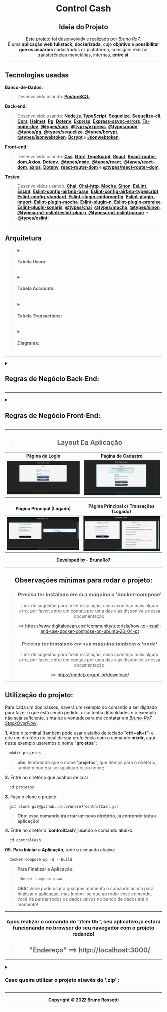 <div style="display:inline_block" align="center">

  <h1><strong>Control Cash</strong></h1>

</div>

<div style="display:inline_block" align="center">
  
  <h2><strong>Ideia do Projeto</strong></h2>
 
Este projeto foi desenvolvido e realizado por _[Bruno Ro7](https://www.linkedin.com/in/brunoro7/)_.<br>
É uma **aplicação web fullstack**, **dockerizada**, cujo **objetivo** é **possibilitar que os usuários** cadastrados na plataforma, consigam realizar transferências monetárias, internas, **entre si**.

---
</div>

## **Tecnologias usadas**

**Banco-de-Dados:**
> Desenvolvido usando: [**PostgreSQL**](https://www.postgresql.org/);

**Back-end:**
> Desenvolvido usando: [**Node.js**](https://nodejs.org), [**TypeScript**](https://www.typescriptlang.org/), [**Sequelize**](https://sequelize.org/), [**Sequelize-cli**](https://www.npmjs.com/package/sequelize-cli), [**Cors**](https://www.npmjs.com/package/cors), [**Helmet**](https://www.npmjs.com/package/helmet), [**Pg**](https://www.npmjs.com/package/pg), [**Dotenv**](https://www.npmjs.com/package/dotenv), [**Express**](https://www.npmjs.com/package/express), [**Express-async-errors**](https://www.npmjs.com/package/express-async-errors), [**Ts-node-dev**](https://www.npmjs.com/package/ts-node-dev), [**@types/cors**](https://www.npmjs.com/package/@types/cors), [**@types/express**](https://www.npmjs.com/package/@types/express), [**@types/node**](https://www.npmjs.com/package/@types/node), [**@types/pg**](https://www.npmjs.com/package/@types/pg), [**@types/sequelize**](https://www.npmjs.com/package/@types/sequelize), [**@types/bcrypt**](https://www.npmjs.com/package/@types/bcrypt), [**@types/jsonwebtoken**](https://www.npmjs.com/package/@types/jsonwebtoken), [**Bcrypt**](https://www.npmjs.com/package/bcrypt) e [**Jsonwebtoken**](https://www.npmjs.com/package/jsonwebtoken);

**Front-end:**
> Desenvolvido usando: [**Css**](https://pt.wikipedia.org/wiki/Cascading_Style_Sheets), [**Html**](https://pt.wikipedia.org/wiki/HTML), [**TypeScript**](), [**React**](https://reactjs.org/), [**React-router-dom**](https://www.npmjs.com/package/react-router-dom),[**Axios**](https://www.npmjs.com/package/axios), [**Dotenv**](https://www.npmjs.com/package/dotenv), [**@types/node**](https://www.npmjs.com/package/@types/node), [**@types/react**](https://www.npmjs.com/package/@types/react), [**@types/react-dom**](https://www.npmjs.com/package/@types/react-dom), [**axios**](https://www.npmjs.com/package/axios), [**Dotenv**](https://www.npmjs.com/package/dotenv), [**react-router-dom**](https://www.npmjs.com/package/react-router-dom) e [**@types/react-router-dom**](https://www.npmjs.com/package/@types/react-router-dom);

**Testes:**
> Desenvolvidos usando: [**Chai**](https://www.npmjs.com/package/chai), [**Chai-http**](https://www.chaijs.com/plugins/chai-http/), [**Mocha**](https://mochajs.org/), [**Sinon**](https://sinonjs.org/), [**EsLint**](https://eslint.org/), [**EsLint**](https://eslint.org/), [**Eslint-config-airbnb-base**](https://www.npmjs.com/package/eslint-config-airbnb-base), [**Eslint-config-airbnb-typescript**](https://www.npmjs.com/package/eslint-config-airbnb-typescript), [**Eslint-config-standard**](https://www.npmjs.com/package/eslint-config-standard), [**Eslint-plugin-editorconfig**](https://www.npmjs.com/package/eslint-plugin-editorconfig), [**Eslint-plugin-import**](https://www.npmjs.com/package/eslint-plugin-import), [**Eslint-plugin-mocha**](https://www.npmjs.com/package/eslint-plugin-mocha), [**Eslint-plugin-n**](https://www.npmjs.com/package/eslint-plugin-n), [**Eslint-plugin-promise**](https://www.npmjs.com/package/eslint-plugin-promise), [**Eslint-plugin-sonarjs**](https://www.npmjs.com/package/eslint-plugin-sonarjs), [**@types/chai**](https://www.npmjs.com/package/@types/chai), [**@types/mocha**](https://www.npmjs.com/package/@types/mocha), [**@types/sinon**](https://www.npmjs.com/package/@types/sinon), [**@typescript-eslint/eslint-plugin**](https://www.npmjs.com/package/@typescript-eslint/eslint-plugin), [**@typescript-eslint/parser**](https://www.npmjs.com/package/@typescript-eslint/parser) e [**@types/eslint**](https://www.npmjs.com/package/@types/eslint);

---
## **Arquitetura**

> <details>
> <summary><h4>Tabela <strong>Users</strong>:<h4></summary>
>
> - id ==> Primary-Key;
>
> - username ==> (o @ do usuário);
>
> - password ==> (com BCrypt - Hashed);
>
> - accountId ==> Foreign-Key (Accounts[id]);

</details>

> <details>
> <summary><h4>Tabela <strong>Accounts</strong>:<h4></summary>
>
> - id ==> primaryKey;
>
> - balance ==> No cadastro o valor é R$ 100,00;

</details>

> <details>
> <summary><h4>Tabela <strong>Transactions</strong>:<h4></summary>
>
> - id ==> PrimaryKey;
>
> - debitedAccountId ==> Foreign-Key (Accounts[id]);
>
> - creditedAccountId ==> Foreign-Key(Accounts[id]);
>
> - value ==> Total da transferência;
>
> - createdAt ==> Data de realização;

</details>

> <details>
> <summary><h4><strong>Diagrama</strong>:<h4></summary>
>
> <img src="./diagram.png" alt="É uma imagem em diagrama, descrevendo a arquitetura das tabelas de users, accounts e transactions." />

</details>

---
<details>
<summary>

## **Regras de Negócio Back-End:**
</summary>

- [X] **1.** Qualquer pessoa deverá poder fazer parte, para isso, basta **realizar o cadastro** informando **"username"** e **"password"**.
- [X] **2.** Deve-se garantir que cada **"username"** seja **único** e composto por, **pelo menos, 3 caracteres**.
- [X] **3.** Deve-se garantir que a **"password"** seja composta por **pelo menos 8 caracteres**, **um número** e **uma letra maiúscula**. **Obs**: Lembre-se que ela deverá ser **"hashada"** ao ser armazenada no banco.
- [X] **4.** Durante o processo de **cadastro de um novo usuário**, sua respectiva conta deverá ser criada automaticamente na **tabela Accounts** com um **Balance de R$ 100,00**. **Obs**: É importante ressaltar que **caso ocorra algum problema** e o usuário não seja criado, a **tabela Accounts não deverá ser afetada**.
- [X] **5.** Todo usuário deverá conseguir logar na aplicação informando username e password. Caso o **login seja bem-sucedido**, um **token JWT (com 24h de validade)** deverá ser fornecido.
- [X] **6.** Todo **usuário logado** (ou seja, que apresente um token válido) deverá ser capaz de visualizar **seu próprio balance atual**. Um **usuário A não pode visualizar o balance de um usuário B**, por exemplo.
- [X] **7.** Todo **usuário logado** (ou seja, que apresente um token válido) deverá ser capaz de realizar um **cash-out** informando o **"username" do usuário** que sofrerá o **cash-in**, caso apresente **balance suficiente** para isso. Atente-se ao fato de que um usuário não deverá ter a possibilidade de realizar uma transferência para si mesmo.
- [X] **8.** Toda nova **transação bem-sucedida** deverá ser registrada na **tabela Transactions**. Em **casos de falhas** transacionais, a **tabela Transactions não deverá ser afetada**.
- [X] **9.** Todo **usuário logado** (ou seja, que apresente um token válido) deverá ser capaz de **visualizar as transações financeiras (cash-out e cash-in) que participou**. Caso o usuário não tenha participado de uma determinada transação, ele nunca poderá ter acesso à ela.
- *[X] **10.** Todo **usuário logado** (ou seja, que apresente um token válido) deverá ser capaz de **filtrar as transações** financeiras que participou por:
  - [ ] **-** **Data de realização** da transação;
  - [X] **-** Transações de **cash-out**;
  - [X] **-** Transações de **cash-in**;

</details>

---
<details>
<summary>

## **Regras de Negócio Front-End:**
</summary>

- [X] **1.** Página para realizar o cadastro informando **"username"** e **"password"**.
- [X] **2.** Página para realizar o login informando **"username"** e **"password"**.
- [X] **3.** Com o **usuário logado**, a **Página Principal** deve apresentar:
  - [X] **-** Balance atual (Saldo em conta) do usuário;
  - [X] **-** Seção voltada à realização de transferências para outros usuários, a partir do username de quem sofrerá o cash-in;
  - [X] **-** Tabela com os detalhes de todas as transações que o usuário participou;
  - [ ] **-** Mecanismo para filtrar a tabela por data de transação e/ou transações do tipo cash-in/cash-out;
  - [X] **-** Botão para realizar o log-out;

</details>

---
<div  width="70vh" heigth="50vh" style="display:inline_block" align="center">

> ## **Layout Da Aplicação**

**Página de Login**  |  **Página de Cadastro**    
:-------------------------:|:-------------------------:
![Screeshot](./layoutLogin.png)  |  ![Screeshot](layoutRegister.png)

**Página Principal (Logado)**  |  **Página Principal c/ Transações (Logado)**    
:-------------------------:|:-------------------------:
![Screeshot](./layoutHomeLogged.png)  |  ![Screeshot](./layoutHomeLoggedTrans.png)

**Developed by** - **BrunoRo7**

---
</div>

<div style="display:inline_block" align="center">

## **Observações mínimas para rodar o projeto:**

> ### **Precisa ter instalado em sua máquina o 'docker-compose'**
> Link de sugestão para fazer instalação, caso aconteça mais algum erro, por favor, entre em contato por uma das vias disponíveis nessa documentação.
>
> ==> https://www.digitalocean.com/community/tutorials/how-to-install-and-use-docker-compose-on-ubuntu-20-04-pt

> ### **Precisa ter instalado em sua máquina também o '**node**'**
> Link de sugestão para fazer instalação, caso aconteça mais algum erro, por favor, entre em contato por uma das vias disponíveis nessa documentação.
>
> ==> https://nodejs.org/pt-br/download/

</div>

---
## **Utilização do projeto:**
 
Para cada um dos passos, haverá um exemplo do comando a ser digitado para fazer o que está sendo pedido, caso tenha dificuldades e o exemplo não seja suficiente, sinta-se a vontade para me contatar em _[Bruno-Ro7 StackOverFlow](https://stackoverflow.com/users/20140542/bruno-rossetti)_.

**1.** Abra o terminal (também pode usar o atalho de teclado "**ctrl+alt+t**") e crie um diretório no local de sua preferência com o comando **mkdir**, aqui neste exemplo usaremos o nome "**projetos**":
```javascript
  mkdir projetos
```
> **obs**: lembrando que o nome **'projetos'**, que demos para o diretório, também poderia ser qualquer outro nome;

**2.** Entre no diretório que acabou de criar:
```javascript
  cd projetos
```

**3.** Faça o clone o projeto:
```javascript
  git clone git@github.com:brunoro7/controlCash.git
```
> **Obs: esse comando irá criar um novo diretório, já contendo toda a aplicação!**

**4.** Entre no diretório '**controlCash**', usando o comando abaixo:
```javascript
  cd controlCash
```

**05.** **Para Iniciar a Aplicação**, rode o comando abaixo:
```javascript
  docker-compose up -d --build
```
> **Para Finalizar a Aplicação:**
>```javascript
>  docker-compose down
>```
>
> **OBS:** Você pode usar a qualquer momento o comando acima para finalizar a aplicação, mas lembre-se que ao rodar esse comando, você irá perder todos os dados salvos no banco de dados até o momento!

---
<div style="display:inline_block" align="center">

### **Após realizar o comando do "item 05", seu aplicativo já estará funcionando no browser do seu navegador com o projeto rodando!**
> ## "Endereço" ==>  **http://localhost:3000/**

---
</div>

<details>
<summary>

### **Caso queira utilizar o projeto através do '.zip' :**
</summary>

### **Utilização do projeto:**

**1.** Faça o **download do .zip** do projeto no diretório de sua escolha, usando o botão '**Code**', mostrado na imagem:

  ![Screeshot](./imgRefBtbCodeToDownloadZip.jpeg)

**2.** Descompactar o **.zip** com a ferramenta de sua preferência, e acessar o diretório criado:
> **Obs: essa "pasta"/"diretório" irá conter as configurações da sua aplicação como um todo, restando apenas rodar o aplicativo e iniciar o banco de dados!**

Entre na "pasta"/"diretório", que foi extraída, com nome '**controlCash**'. 

**3.** Abra o terminal na raíz da aplicação, que é a "pasta"/"diretório" '**controlCash**':
> Você pode fazer isso usando o botão direito do mouse e clicando em abrir "pasta"/"diretório" no terminal.

**04.** **Para Iniciar a Aplicação**, rode o comando abaixo:
```javascript
  docker-compose up -d --build
```
> **Para Finalizar a Aplicação:**
>```javascript
>  docker-compose down
>```
>
> **OBS:** Você pode usar a qualquer momento o comando acima para finalizar a aplicação, mas lembre-se que ao rodar esse comando, você irá perder todos os dados salvos no banco de dados até o momento!

---
<div style="display:inline_block" align="center">

### **Após realizar o comando do "item 04", seu aplicativo já estará funcionando no browser do seu navegador com o projeto rodando!**
> ## "Endereço" ==>  **http://localhost:3000/**

</div>

</details>

---
<div style="display:inline_block" align="center">

**Copyright © 2022 Bruno Rossetti**

---
</div>